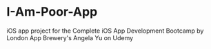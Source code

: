 # I-Am-Poor-App
iOS app project for the Complete iOS App Development Bootcamp by London App Brewery's Angela Yu on Udemy
